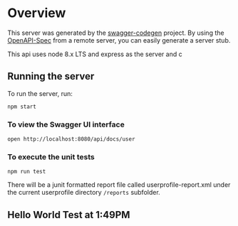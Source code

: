 # Overview

This server was generated by the [swagger-codegen](https://github.com/swagger-api/swagger-codegen) project.  By using the [OpenAPI-Spec](https://github.com/OAI/OpenAPI-Specification) from a remote server, you can easily generate a server stub.

This api uses node 8.x LTS and express as the server and c

## Running the server

To run the server, run:

```shell
npm start
```

### To view the Swagger UI interface

```shell
open http://localhost:8080/api/docs/user
```

### To execute the unit tests

```shell
npm run test
```

There will be a junit formatted report file called userprofile-report.xml under the current userprofile directory `/reports` subfolder.

## Hello World Test at 1:49PM
